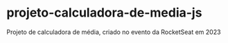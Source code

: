 # projeto-calculadora-de-media-js
Projeto de calculadora de média, criado no evento da RocketSeat em 2023

